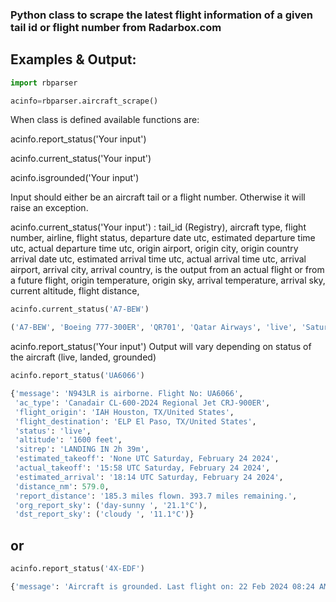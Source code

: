 ### Python class to scrape the latest flight information of a given tail id or flight number from Radarbox.com

## Examples & Output:

```python
import rbparser

acinfo=rbparser.aircraft_scrape()

```

When class is defined available functions are:

acinfo.report_status('Your input')

acinfo.current_status('Your input')

acinfo.isgrounded('Your input')

Input should either be an aircraft tail or a flight number. Otherwise it will raise an exception.

acinfo.current_status('Your input') :
tail_id (Registry),
aircraft type,
flight number,
airline,
flight status,
departure date utc,
estimated departure time utc,
actual departure time utc,
origin airport,
origin city,
origin country
arrival date utc,
estimated arrival time utc,
actual arrival time utc,
arrival airport,
arrival city,
arrival country,
is the output from an actual flight or from a future flight,
origin temperature,
origin sky,
arrival temperature,
arrival sky,
current altitude,
flight distance,

```python
acinfo.current_status('A7-BEW')

('A7-BEW', 'Boeing 777-300ER', 'QR701', 'Qatar Airways', 'live', 'Saturday, February 24 2024', '05:15', '05:33', 'DOH', 'Doha', 'Qatar', 'Saturday, February 24 2024', '20:00', None, 'JFK', 'New York, NY', 'United States', False, 21, 'day-cloudy-high', 5.6, 'cloud', 40625, 10772500)

```

acinfo.report_status('Your input') Output will vary depending on status of the aircraft (live, landed, grounded)
```python
acinfo.report_status('UA6066')

{'message': 'N943LR is airborne. Flight No: UA6066',
 'ac_type': 'Canadair CL-600-2D24 Regional Jet CRJ-900ER',
 'flight_origin': 'IAH Houston, TX/United States',
 'flight_destination': 'ELP El Paso, TX/United States',
 'status': 'live',
 'altitude': '1600 feet',
 'sitrep': 'LANDING IN 2h 39m',
 'estimated_takeoff': 'None UTC Saturday, February 24 2024',
 'actual_takeoff': '15:58 UTC Saturday, February 24 2024',
 'estimated_arrival': '18:14 UTC Saturday, February 24 2024',
 'distance_nm': 579.0,
 'report_distance': '185.3 miles flown. 393.7 miles remaining.',
 'org_report_sky': ('day-sunny ', '21.1°C'),
 'dst_report_sky': ('cloudy ', '11.1°C')}

```

## or

```python
acinfo.report_status('4X-EDF')

{'message': 'Aircraft is grounded. Last flight on: 22 Feb 2024 08:24 AM'}

```
